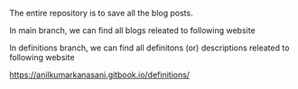 

The entire repository is to save all the blog posts.

In main branch, we can find all blogs releated to following website

In definitions branch, we can find all definitons (or) descriptions releated to following website

https://anilkumarkanasani.gitbook.io/definitions/
